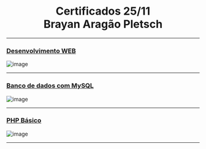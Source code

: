 <h1 align="center">
  Certificados 25/11<br/>
  <a>Brayan Aragão Pletsch</a>
</h1>

***

### [Desenvolvimento WEB](https://github.com/user-attachments/files/17988754/CertificadoWebBrayan.pdf)

![image](https://github.com/user-attachments/assets/e35593ed-7bb2-492c-8c9e-a7e80ea603a8)

***

### [Banco de dados com MySQL](https://github.com/user-attachments/files/17988767/CertificadoMySqlBrayan.pdf)

![image](https://github.com/user-attachments/assets/e797ad3f-f1f7-4bfb-a65b-3102b2a3b5f3)

***

### [PHP Básico](https://github.com/user-attachments/files/17988775/CertificadoPhpBasicoBrayan.pdf)

![image](https://github.com/user-attachments/assets/f8657966-bc07-4e5c-b6c0-7bef47c02236)

***
